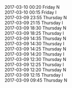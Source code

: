 2017-03-10 00:20 Friday  N  
2017-03-10 00:15 Friday  I  
2017-03-09 23:55 Thursday  N  
2017-03-09 21:15 Thursday  I  
2017-03-09 18:30 Thursday  N  
2017-03-09 18:25 Thursday  I  
2017-03-09 14:35 Thursday  N  
2017-03-09 14:30 Thursday  I  
2017-03-09 14:25 Thursday  N  
2017-03-09 14:20 Thursday  I  
2017-03-09 12:30 Thursday  N  
2017-03-09 12:25 Thursday  I  
2017-03-09 12:20 Thursday  N  
2017-03-09 12:15 Thursday  I  
2017-03-09 09:45 Thursday  N  
